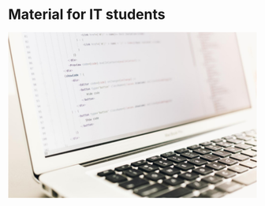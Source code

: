 # Material for IT students  

![Main page image](https://github.com/zacniewski/zacniewski.github.io/blob/master/assets/img/laptop2.jpg)


